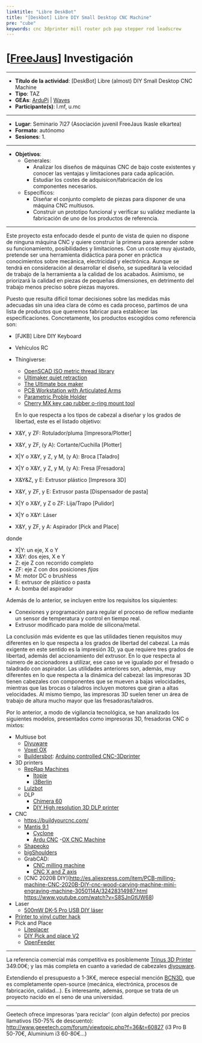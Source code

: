 ```yaml
---
linktitle: "Libre DeskBot"
title: "[Deskbot] Libre DIY Small Desktop CNC Machine"
pre: "cube"
keywords: cnc 3dprinter mill router pcb pap stepper rod leadscrew
---
```


# [[FreeJaus](https://github.com/FreeJaus)] Investigación

---

- **Título de la actividad**: [DeskBot] Libre (almost) DIY Small Desktop CNC Machine
- **Tipo**: TAZ
- **GEAs**: [ArduPi](https://github.com/FreeJaus/ardupi) | [Waves](https://github.com/FreeJaus/gea-waves)
- **Participante(s)**: l.mf, u.mc

---

- **Lugar**: Seminario 7i27 (Asociación juvenil FreeJaus Ikasle elkartea)
- **Formato**: autónomo
- **Sesiones**:
  1.

---

- **Objetivos**:
  - Generales:
     - Analizar los diseños de máquinas CNC de bajo coste existentes y conocer las ventajas y limitaciones para cada aplicación.
	 - Estudiar los costes de adquisicon/fabricación de los componentes necesarios.
  - Específicos:
	 - Diseñar el conjunto completo de piezas para disponer de una máquina CNC multiusos.
	 - Construir un prototipo funcional y verificar su validez mediante la fabricación de uno de los productos de referencia.

---

Este proyecto esta enfocado desde el punto de vista de quien no dispone de ninguna máquina CNC y quiere construir la primera para aprender sobre su funcionamiento, posibilidades y limitaciones. Con un coste muy ajustado, pretende ser una herramienta didáctica para poner en práctica conocimientos sobre mecánica, electricidad y electrónica. Aunque se tendrá en consideración al desarrollar el diseño, se supeditará la velocidad de trabajo de la herramienta a la calidad de los acabados. Asimismo, se priorizará la calidad en piezas de pequeñas dimensiones, en detrimento del trabajo menos preciso sobre piezas mayores.

Puesto que resulta difícil tomar decisiones sobre las medidas más adecuadas sin una idea clara de cómo es cada proceso, partimos de una lista de productos que queremos fabricar para establecer las especificaciones. Concretamente, los productos escogidos como referencia son:

- [FJKB] Libre DIY Keyboard
- Vehículos RC
- Thingiverse:
  - [OpenSCAD ISO metric thread library](http://www.thingiverse.com/thing:311031)
  - [Ultimaker quiet retraction](http://www.thingiverse.com/thing:53690)
  - [The Ultimate box maker](https://www.thingiverse.com/thing:1264391)
  - [PCB Workstation with Articulated Arms](https://www.thingiverse.com/thing:801279)
  - [Parametric Proble Holder](https://www.thingiverse.com/thing:1134586)
  - [Cherry MX key cap rubber o-ring mount tool](https://www.thingiverse.com/thing:227327)

  En lo que respecta a los tipos de cabezal a diseñar y los grados de libertad, este es el listado objetivo:

- X&Y, y ZF: Rotulador/pluma [Impresora/Plotter]
- X&Y, y ZF, (y A): Cortante/Cuchilla [Plotter]
- X|Y o X&Y, y Z, y M, (y A): Broca [Taladro]
- X|Y o X&Y, y Z, y M, (y A): Fresa [Fresadora]
- X&Y&Z, y E: Extrusor plástico [Impresora 3D]
- X&Y, y ZF, y E: Extrusor pasta [Dispensador de pasta]
- X|Y o X&Y, y Z o ZF: Lija/Trapo [Pulidor]
- X|Y o X&Y: Láser
- X&Y, y ZF, y A: Aspirador [Pick and Place]

donde

- X|Y: un eje, X o Y
- X&Y: dos ejes, X e Y
- Z: eje Z con recorrido completo
- ZF: eje Z con dos posiciones *fijas*
- M: motor DC o brushless
- E: extrusor de plástico o pasta
- A: bomba del aspirador

Además de lo anterior, se incluyen entre los requisitos los siquientes:

- Conexiones y programación para regular el proceso de reflow mediante un sensor de temperatura y control en tiempo real.
- Extrusor modificado para molde de silicona/metal.

La conclusión más evidente es que las utilidades tienen requisitos muy diferentes en lo que respecta a los grados de libertad del cabezal. La más exigente en este sentido es la impresión 3D, ya que requiere tres grados de libertad, además del accionamiento del extrusor. En lo que respecta al número de accionadores a utilizar, ese caso se ve igualado por el fresado o taladrado con aspirador. Las utilidades anteriores son, además, muy diferentes en lo que respecta a la dinámica del cabezal: las impresoras 3D tienen cabezales con componentes que se mueven a bajas velocidades, mientras que las brocas o taladros incluyen motores que giran a altas velocidades. Al mismo tiempo, las impresoras 3D suelen tener un área de trabajo de altura mucho mayor que las fresadoras/taladros.

Por lo anterior, a modo de vigilancia tecnológica, se han analizado los siguientes modelos, presentados como impresoras 3D, fresadoras CNC o mixtos:

- Multiuse bot
  - [Diyuware](http://www.diyouware.com/)
  - [Voxel OX](http://www.openbuilds.com/builds/voxel-ox-extendable-3d-printer-and-cnc-platform.2418/)
  - [Buildersbot](http://www.3ders.org/articles/20140616-build-your-own-arduino-controlled-buildersbot-cnc-3d-printer.html): [Arduino controlled CNC-3Dprinter](http://www.instructables.com/id/Arduino-Controlled-CNC-3D-Printer/)
- 3D printers
  - [RepRap Machines](http://reprap.org/wiki/RepRap_Machines)
     - [Itopie](http://reprap.org/wiki/ITopie)
     - [i3Berlin](http://reprap.org/wiki/I3Berlin)
  - [Lulzbot](https://www.lulzbot.com/)
  - DLP
     - [Chimera 60](http://www.instructables.com/id/Chimera-60-DLP-resin-3d-printer/)
     - [DIY High resolution 3D DLP printer]( http://www.instructables.com/id/DIY-high-resolution-3D-DLP-printer-3D-printer/)
- CNC
  - https://buildyourcnc.com/
  - [Mantis 9.1](http://makeyourbot.wikidot.com/mantis9-1)
     - [Cyclone](https://store.bq.com/es/cyclone)
     - [Ardu CNC](https://grabcad.com/library/ardu-cnc-1)
  -[OX CNC Machine]( http://www.openbuilds.com/builds/openbuilds-ox-cnc-machine.341/)
  - [Shapeoko](http://carbide3d.com/shapeoko/)
  - [bigShoulders](http://diylilcnc.org/bigshoulders/)
  - GrabCAD:
     - [CNC milling machine](https://grabcad.com/library/cnc-milling-machine-13)
     - [CNC X and Z axis](https://grabcad.com/library/cnc-x-and-z-axis-1)
  - [CNC 2020B DIY](http://es.aliexpress.com/item/PCB-milling-machine-CNC-2020B-DIY-cnc-wood-carving-machine-mini-engraving-machine-3050114A/32428314987.html
https://www.youtube.com/watch?v=S8SJnGtUW68)
- Laser
  - [500mW DK-5 Pro USB DIY láser](http://es.aliexpress.com/store/product/500mW-DK-5-Pro-USB-DIY-Laser-Engraver-Printer-Laser-Cutter-Engraving-Machine-Cutting-Machine/1776099_32541789106.html?spm=2114.04010208.3.118.ujQ6wY&ws_ab_test=searchweb201556_1,searchweb201644_5_505_506_503_504_301_502_10001_10002_10017_10010_10005_10011_10006_10003_10004_10013_10009_10008,searchweb201560_1,searchweb1451318400_-1,searchweb1451318411_6449&btsid=2a00dbde-d33e-43c6-bc51-8761d030a7f1)
- [Printer to vinyl cutter hack](www.instructables.com/id/Printer-to-vinyl-cutter-hack/)
- Pick and Place
  - [Liteplacer](http://www.liteplacer.com)
  - [DIY Pick and place V2]( http://www.briandorey.com/post/diy-pick-and-place-v2-project-complete)
  - [OpenFeeder](https://github.com/xboxhacker/OpenFeeder)

---

La referencia comercial más competitiva es posiblemente [Trinus 3D Printer](https://eu.kodama3d.com/collections/trinus/products/trinus-3d-printer?variant=33203947460) 349.00€; y las más completa en cuanto a variedad de cabezales [diyouware](http://www.diyouware.com/).

Extendiendo el presupuesto a 1-3K€, merece especial mención [BCN3D](https://github.com/BCN3D), que es completamente open-source (mecánica, electrónica, procesos de fabricación, calidad...). Es interesante, además, porque se trata de un proyecto nacido en el seno de una universidad.

---

Geetech ofrece impresoras 'para reciclar' (con algún defecto) por precios llamativos (50-75% de descuento): http://www.geeetech.com/forum/viewtopic.php?f=36&t=60827 (i3 Pro B 50-70€, Aluminium i3 60-80€...)
